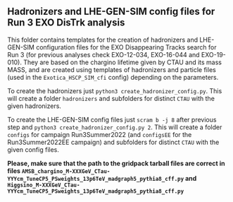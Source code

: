 ## Hadronizers and LHE-GEN-SIM config files for Run 3 EXO DisTrk analysis

This folder contains templates for the creation of hadronizers and LHE-GEN-SIM configuration files for the EXO Disappearing Tracks search for Run 3 (for previous analyses check EXO-12-034, EXO-16-044 and EXO-19-010). They are based on the chargino lifetime given by CTAU and its mass MASS, and are created using templates of hadronizers and particle files (used in the `Exotica_HSCP_SIM_cfi` config) depending on the parameters.

To create the hadronizers just `python3 create_hadronizer_config.py`. This will create a folder `hadronizers` and subfolders for distinct `CTAU` with the given hadronizers.

To create the LHE-GEN-SIM config files just `scram b -j 8` after previous step and `python3 create_hadronizer_config.py 2`. This will create a folder `configs` for campaign Run3Summer2022 (and `configsEE` for the Run3Summer2022EE campaign) and subfolders for distinct `CTAU` with the given config files.

**Please, make sure that the path to the gridpack tarball files are correct in files `AMSB_chargino_M-XXXGeV_CTau-YYYcm_TuneCP5_PSweights_13p6TeV_madgraph5_pythia8_cff.py` and `Higgsino_M-XXXGeV_CTau-YYYcm_TuneCP5_PSweights_13p6TeV_madgraph5_pythia8_cff.py`**
